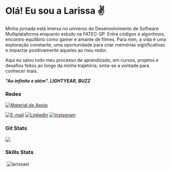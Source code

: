 <h1>Olá! Eu sou a Larissa ✌</h1>

Minha jornada está imersa no universo do Desenvolvimento de Software Multiplataforma enquanto estudo na FATEC-SP.
Entre códigos e algoritmos, encontro equilíbrio como gamer e amante de filmes. Para mim, a vida é uma exploração constante, uma oportunidade para criar memórias significativas e impactar positivamente aqueles ao meu redor.

Aqui eu salvo todo meu processo de aprendizado, em cursos, projetos e desafios feitos ao longo da minha trajetória, sinta-se a vontade para conhecer mais.

<b><i>"Ao infinito e além". LIGHTYEAR, BUZZ</i></b>

<h3 align="left">Redes</h3>

<a href="https://www.dio.me/users/larissa_silvaedge">
    <img align="center" alt="Material de Apoio" src="https://img.shields.io/badge/Perfil%20na%20DIO-FFF?style=for-the-badge">
</a>

[![E-mail](https://img.shields.io/badge/-Email-000?style=for-the-badge&logo=microsoft-outlook&logoColor=6ebd6d&color:FFF)](mailto:larissa.silvaedge@gmail.com)
[![LinkedIn](https://img.shields.io/badge/-LinkedIn-000?style=for-the-badge&logo=linkedin&logoColor=6ebd6d&color:FFF)](https://www.linkedin.com/in/larissa-silva-874022150/)
[![Instagram](https://img.shields.io/badge/-Instagram-000?style=for-the-badge&logo=instagram&logoColor=6ebd6d&color:FFF)](https://www.instagram.com/soolari2/)

<h3 align="left">Git Stats</h3>
<picture>
  <source
    srcset="https://github-readme-stats.vercel.app/api?username=larissaSL&show_icons=true&theme=dark"
    media="(prefers-color-scheme: dark)"
  />
  <source
    srcset="https://github-readme-stats.vercel.app/api?username=larissaSL&show_icons=true"
    media="(prefers-color-scheme: light), (prefers-color-scheme: no-preference)"
  />
  <img src="https://github-readme-stats.vercel.app/api?username=larissaSL&show_icons=true" />
</picture>

<h3 align="left">Skills Stats</h3>
<p>&nbsp;<img align="center" src="https://github-readme-stats.vercel.app/api/top-langs?username=larissasl&show_icons=true&locale=en&layout=compact&theme=dark" alt="larissasl" /></p>

